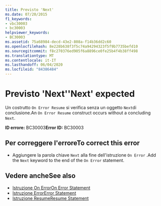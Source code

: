```yaml
---
title: Previsto 'Next'
ms.date: 07/20/2015
f1_keywords:
- vbc30003
- bc30003
helpviewer_keywords:
- BC30003
ms.assetid: 75a68984-decd-43e2-808a-f14b36dd2c60
ms.openlocfilehash: 8e228b638f3f5c74a94294323f5f9b7735befd10
ms.sourcegitcommit: f8c270376ed905f6a8896ce0fe25b4f4b38ff498
ms.translationtype: MT
ms.contentlocale: it-IT
ms.lasthandoff: 06/04/2020
ms.locfileid: "84386484"
---
```

# <a name="next-expected"></a><span data-ttu-id="b765c-102">Previsto 'Next'</span><span class="sxs-lookup"><span data-stu-id="b765c-102">'Next' expected</span></span>
<span data-ttu-id="b765c-103">Un costrutto `On Error Resume` si verifica senza un oggetto `Next`di conclusione.</span><span class="sxs-lookup"><span data-stu-id="b765c-103">An `On Error Resume` construct occurs without a concluding `Next`.</span></span>  
  
 <span data-ttu-id="b765c-104">**ID errore:** BC30003</span><span class="sxs-lookup"><span data-stu-id="b765c-104">**Error ID:** BC30003</span></span>  
  
## <a name="to-correct-this-error"></a><span data-ttu-id="b765c-105">Per correggere l'errore</span><span class="sxs-lookup"><span data-stu-id="b765c-105">To correct this error</span></span>  
  
- <span data-ttu-id="b765c-106">Aggiungere la parola chiave `Next` alla fine dell'istruzione `On Error` .</span><span class="sxs-lookup"><span data-stu-id="b765c-106">Add the `Next` keyword to the end of the `On Error` statement.</span></span>  
  
## <a name="see-also"></a><span data-ttu-id="b765c-107">Vedere anche</span><span class="sxs-lookup"><span data-stu-id="b765c-107">See also</span></span>

- [<span data-ttu-id="b765c-108">Istruzione On Error</span><span class="sxs-lookup"><span data-stu-id="b765c-108">On Error Statement</span></span>](../language-reference/statements/on-error-statement.md)
- [<span data-ttu-id="b765c-109">Istruzione Error</span><span class="sxs-lookup"><span data-stu-id="b765c-109">Error Statement</span></span>](../language-reference/statements/error-statement.md)
- [<span data-ttu-id="b765c-110">Istruzione Resume</span><span class="sxs-lookup"><span data-stu-id="b765c-110">Resume Statement</span></span>](../language-reference/statements/resume-statement.md)
